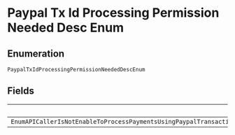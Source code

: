 
# Paypal Tx Id Processing Permission Needed Desc Enum

## Enumeration

`PaypalTxIdProcessingPermissionNeededDescEnum`

## Fields

| Name |
|  --- |
| `EnumAPICallerIsNotEnableToProcessPaymentsUsingPaypalTransactionIdPleaseContactCustomerSupportToRequestPermissionsToProcessTransactionsWithPayPalTransactionID` |

